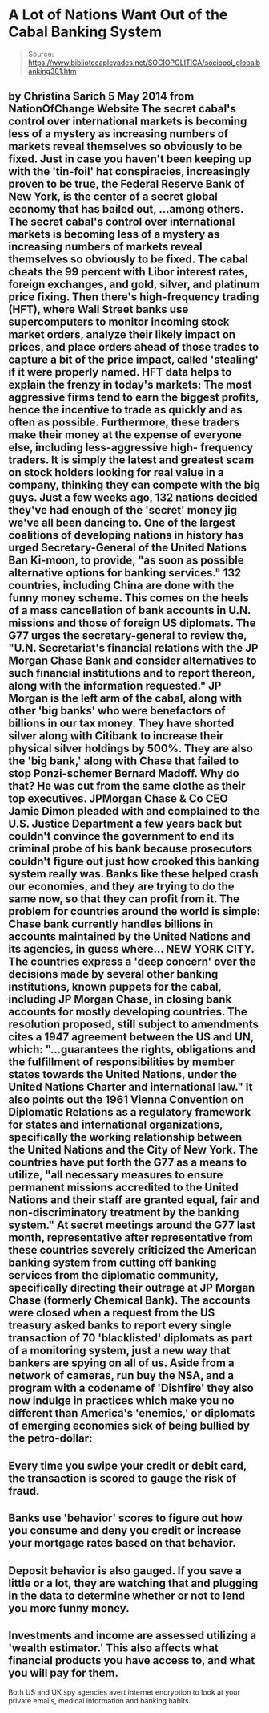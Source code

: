 # A Lot of Nations Want Out of the Cabal Banking System

> Source: https://www.bibliotecapleyades.net/SOCIOPOLITICA/sociopol_globalbanking381.htm

by Christina Sarich
5 May 2014
from
NationOfChange Website
The secret cabal's control
over international markets
is becoming less of a mystery
as increasing numbers of markets
reveal themselves so obviously to be
fixed.
Just in case you haven't been keeping up with
the 'tin-foil' hat conspiracies, increasingly proven to be true, the Federal
Reserve Bank of New York, is the center of a secret
global economy that has bailed out,
...among others.
The secret cabal's
control over international markets is becoming less of a mystery as
increasing numbers of markets reveal themselves so obviously to be fixed.
The cabal cheats the 99 percent with Libor interest rates, foreign
exchanges, and gold, silver, and platinum price fixing.
Then there's high-frequency trading (HFT), where
Wall Street banks use supercomputers to monitor incoming stock market
orders, analyze their likely impact on prices, and place orders ahead of
those trades to capture a bit of the price impact, called 'stealing' if it
were properly named.
HFT data helps to explain the frenzy
in today's markets:
The most aggressive firms tend to earn the
biggest profits, hence the incentive to trade as quickly and as often as
possible.
Furthermore, these traders make their money at
the expense of everyone else, including less-aggressive high- frequency
traders. It is simply the latest and greatest scam on stock holders looking
for real value in a company, thinking they can compete with the big guys.
Just a few weeks ago, 132 nations decided
they've had enough of the 'secret' money jig we've all been dancing to.
One of the largest coalitions of developing
nations in history has urged Secretary-General of
the United Nations Ban
Ki-moon, to provide,
"as soon as possible
alternative options
for banking services."
132 countries, including China are done with the
funny money scheme. This comes on the heels of a mass cancellation of bank
accounts in U.N. missions and those of foreign US diplomats.
The G77
urges the secretary-general to review the,
"U.N. Secretariat's financial relations with
the JP Morgan Chase Bank and consider alternatives to such financial
institutions and to report thereon, along with the information
requested."
JP Morgan is the left arm of the cabal, along
with other 'big banks' who were benefactors of billions in our tax money.
They have shorted
silver along with Citibank to increase their physical silver holdings by
500%. They are also the 'big bank,' along with Chase that failed to stop
Ponzi-schemer
Bernard Madoff.
Why do that? He was cut from the same clothe as
their top executives.
JPMorgan Chase & Co CEO Jamie
Dimon pleaded with and complained to the U.S. Justice Department a few
years back but couldn't convince the government to end its criminal probe of
his bank because prosecutors couldn't figure out just how crooked this
banking system really was.
Banks like these helped
crash our economies, and they are trying to do the same now, so that
they can profit from it.
The problem for countries around the world is
simple:
Chase bank currently handles billions in accounts maintained by the
United Nations and its agencies, in guess where... NEW YORK CITY.
The countries express a 'deep concern' over the
decisions made by several other banking institutions, known puppets for the
cabal, including JP Morgan Chase, in closing bank accounts for mostly
developing countries.
The resolution proposed, still subject to
amendments cites a 1947 agreement between the US and UN, which:
"...guarantees the rights, obligations
and the fulfillment of responsibilities by member states towards the
United Nations, under the United Nations Charter and international law."
It also points out the 1961 Vienna Convention on
Diplomatic Relations as a regulatory framework for states and international
organizations, specifically the working relationship between the United
Nations and the City of New York.
The countries have put forth
the G77 as a means to utilize,
"all necessary measures to ensure permanent
missions accredited to the United Nations and their staff are granted
equal, fair and non-discriminatory treatment by the banking system."
At secret meetings around the G77 last month,
representative after representative from these countries severely criticized
the American banking system from cutting off banking services from the
diplomatic community, specifically directing their outrage at JP Morgan
Chase (formerly Chemical Bank).
The accounts were closed when a request from the
US treasury asked banks to report every single transaction of 70
'blacklisted' diplomats as part of a monitoring system, just a new way that bankers
are spying on all of us.
Aside from a network of cameras, run buy
the NSA,
and a program with a codename of 'Dishfire'
they also now indulge in practices which make you no different than
America's 'enemies,' or diplomats of emerging economies sick of being
bullied by the petro-dollar:
-
Every time you
swipe your credit or debit card, the transaction is scored to
gauge the risk of fraud.
-
Banks use 'behavior' scores to figure
out how you consume and deny you credit or increase your mortgage
rates based on that behavior.
-
Deposit behavior is also gauged. If you
save a little or a lot, they are watching that and plugging in the
data to determine whether or not to lend you more funny money.
-
Investments and income are assessed
utilizing a 'wealth estimator.' This also affects what financial
products you have access to, and what you will pay for them.
-
Both US
and UK spy agencies avert internet encryption to look at your
private emails, medical information and banking habits.
